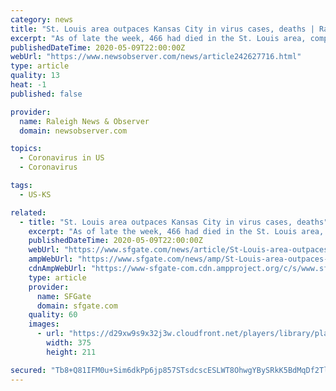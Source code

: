 ```yaml
---
category: news
title: "St. Louis area outpaces Kansas City in virus cases, deaths | Raleigh News & Observer"
excerpt: "As of late the week, 466 had died in the St. Louis area, compared to 157 in greater Kansas City, the St. Louis Post-Dispatch reported. The victims of the St. Louis region's outbreak include 85-year-old Bill Olwig and 83-year-old Patricia Abeln, who had been married nearly 61 years when they died less than an hour apart this month from COVID-19 ..."
publishedDateTime: 2020-05-09T22:00:00Z
webUrl: "https://www.newsobserver.com/news/article242627716.html"
type: article
quality: 13
heat: -1
published: false

provider:
  name: Raleigh News & Observer
  domain: newsobserver.com

topics:
  - Coronavirus in US
  - Coronavirus

tags:
  - US-KS

related:
  - title: "St. Louis area outpaces Kansas City in virus cases, deaths"
    excerpt: "As of late the week, 466 had died in the St. Louis area, compared to 157 in greater Kansas City, the St. Louis Post-Dispatch reported. The victims of the St. Louis region's outbreak include 85-year-old Bill Olwig and 83-year-old Patricia Abeln, who had been married nearly 61 years when they died less than an hour apart this month from COVID-19 ..."
    publishedDateTime: 2020-05-09T22:00:00Z
    webUrl: "https://www.sfgate.com/news/article/St-Louis-area-outpaces-Kansas-City-in-virus-15259245.php"
    ampWebUrl: "https://www.sfgate.com/news/amp/St-Louis-area-outpaces-Kansas-City-in-virus-15259245.php"
    cdnAmpWebUrl: "https://www-sfgate-com.cdn.ampproject.org/c/s/www.sfgate.com/news/amp/St-Louis-area-outpaces-Kansas-City-in-virus-15259245.php"
    type: article
    provider:
      name: SFGate
      domain: sfgate.com
    quality: 60
    images:
      - url: "https://d29xw9s9x32j3w.cloudfront.net/players/library/placeholder.png"
        width: 375
        height: 211

secured: "Tb8+Q81IFM0u+Sim6dkPp6jp857STsdcscESLWT8OhwgYBySRkK5BdMqDf2Tlz+Y097xAS4VkbvcDse7+n6UM1fPXFYzPgCHDjpA88mhjnGakFbt63VmNKg7DchZhuMBBkYrunAF069CJjcRQ3TqeGBqDiIHMY/0/ZwbiZyLtP9ruZ+KQxkwwaf1IvhKnyLRsLUtSbHSDHUDLVrE6LE4ArbJYk2xll82HfCCRC2ZuuDQqG+2kcfj66bb4n3rfI/rSkzOMjRoI1CIK0TIeRj9Uksjr+SvCKT/G6PdLiVwPZFX/s5ypqmWnP7j+NUFaYW++vky8IAaTwxZFCp8a4yCB/pZNfnlS6jjuvxEpKoQX3RswEzO/ZgRWepew/zPP7uNK72CzqJ/u2Goec4RhvXQ2ifjNqjk6/YctFo4EGhGYk8GmwWRBSl/zLypOX0kr9YPIEMJ3OeoQEJvkx2avhfR/E/KG2MtiA4mhUDqPGrX0AA=;5Ua04Hp51SyrbOf1OM8v6g=="
---
```


